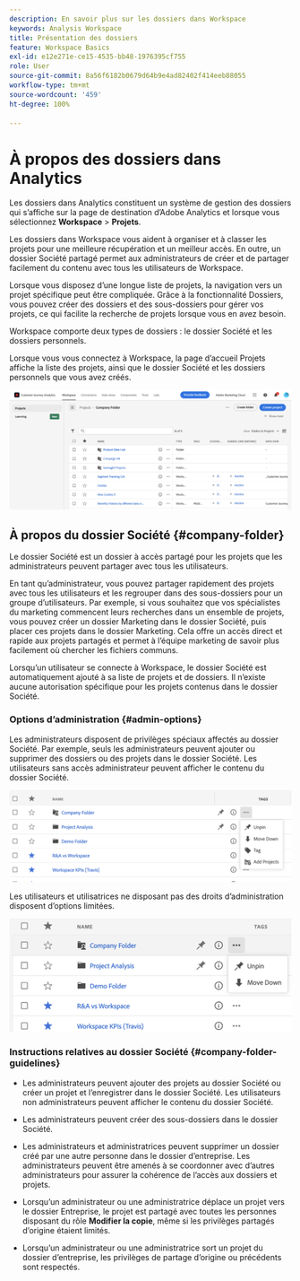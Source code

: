 ```yaml
---
description: En savoir plus sur les dossiers dans Workspace
keywords: Analysis Workspace
title: Présentation des dossiers
feature: Workspace Basics
exl-id: e12e271e-ce15-4535-bb48-1976395cf755
role: User
source-git-commit: 8a56f6182b0679d64b9e4ad82402f414eeb88055
workflow-type: tm+mt
source-wordcount: '459'
ht-degree: 100%

---
```


# À propos des dossiers dans Analytics

Les dossiers dans Analytics constituent un système de gestion des dossiers qui s’affiche sur la page de destination d’Adobe Analytics et lorsque vous sélectionnez **Workspace** > **Projets**.

Les dossiers dans Workspace vous aident à organiser et à classer les projets pour une meilleure récupération et un meilleur accès. En outre, un dossier Société partagé permet aux administrateurs de créer et de partager facilement du contenu avec tous les utilisateurs de Workspace.

Lorsque vous disposez d’une longue liste de projets, la navigation vers un projet spécifique peut être compliquée. Grâce à la fonctionnalité Dossiers, vous pouvez créer des dossiers et des sous-dossiers pour gérer vos projets, ce qui facilite la recherche de projets lorsque vous en avez besoin.

Workspace comporte deux types de dossiers : le dossier Société et les dossiers personnels.

Lorsque vous vous connectez à Workspace, la page d’accueil Projets affiche la liste des projets, ainsi que le dossier Société et les dossiers personnels que vous avez créés.

![Page dʼaccueil des projets](../assets/landing-page2.png)

## À propos du dossier Société {#company-folder}

Le dossier Société est un dossier à accès partagé pour les projets que les administrateurs peuvent partager avec tous les utilisateurs.

En tant qu’administrateur, vous pouvez partager rapidement des projets avec tous les utilisateurs et les regrouper dans des sous-dossiers pour un groupe d’utilisateurs. Par exemple, si vous souhaitez que vos spécialistes du marketing commencent leurs recherches dans un ensemble de projets, vous pouvez créer un dossier Marketing dans le dossier Société, puis placer ces projets dans le dossier Marketing. Cela offre un accès direct et rapide aux projets partagés et permet à l’équipe marketing de savoir plus facilement où chercher les fichiers communs.

Lorsqu’un utilisateur se connecte à Workspace, le dossier Société est automatiquement ajouté à sa liste de projets et de dossiers. Il n’existe aucune autorisation spécifique pour les projets contenus dans le dossier Société.

### Options d’administration {#admin-options}

Les administrateurs disposent de privilèges spéciaux affectés au dossier Société. Par exemple, seuls les administrateurs peuvent ajouter ou supprimer des dossiers ou des projets dans le dossier Société. Les utilisateurs sans accès administrateur peuvent afficher le contenu du dossier Société.

![Page Projets affichant les options d’administration.](/help/analysis-workspace/build-workspace-project/assets/admin-options.png)

Les utilisateurs et utilisatrices ne disposant pas des droits d’administration disposent d’options limitées.

![Page Projets affichant les options pour les utilisateurs et utilisatrices ne disposant pas des droits d’administration pour les dossiers.](/help/analysis-workspace/build-workspace-project/assets/non-admin-folder-options.png)

### Instructions relatives au dossier Société {#company-folder-guidelines}

- Les administrateurs peuvent ajouter des projets au dossier Société ou créer un projet et l’enregistrer dans le dossier Société. Les utilisateurs non administrateurs peuvent afficher le contenu du dossier Société.

- Les administrateurs peuvent créer des sous-dossiers dans le dossier Société.

- Les administrateurs et administratrices peuvent supprimer un dossier créé par une autre personne dans le dossier d’entreprise. Les administrateurs peuvent être amenés à se coordonner avec d’autres administrateurs pour assurer la cohérence de l’accès aux dossiers et projets.

- Lorsqu’un administrateur ou une administratrice déplace un projet vers le dossier Entreprise, le projet est partagé avec toutes les personnes disposant du rôle **Modifier la copie**, même si les privilèges partagés d’origine étaient limités.

- Lorsqu’un administrateur ou une administratrice sort un projet du dossier d’entreprise, les privilèges de partage d’origine ou précédents sont respectés.
